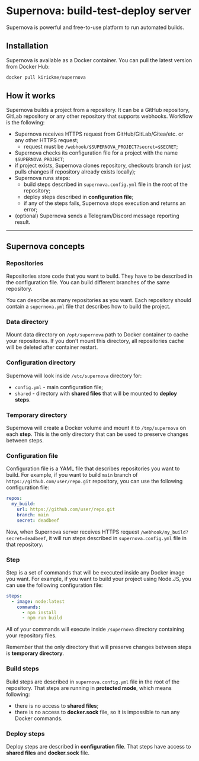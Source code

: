 
# Supernova: build-test-deploy server

Supernova is powerful and free-to-use platform to run automated builds.

## Installation

Supernova is available as a Docker container. You can pull the latest version from Docker Hub:

```bash
docker pull kirickme/supernova
```

## How it works

Supernova builds a project from a repository. It can be a GitHub repository, GitLab repository or any other repository that supports webhooks. Workflow is the following:

- Supernova receives HTTPS request from GitHub/GitLab/Gitea/etc. or any other HTTPS request;
  - request must be `/webhook/$SUPERNOVA_PROJECT?secret=$SECRET`;
- Supernova checks its configuration file for a project with the name `$SUPERNOVA_PROJECT`;
- if project exists, Supernova clones repository, checkouts branch (or just pulls changes if repository already exists locally);
- Supernova runs steps:
  - build steps described in `supernova.config.yml` file in the root of the repository;
  - deploy steps described in **configuration file**;
  - if any of the steps fails, Supernova stops execution and returns an error;
- (optional) Supernova sends a Telegram/Discord message reporting result.

----------------------------------------------------

## Supernova concepts

### Repositories

Repositories store code that you want to build. They have to be described in the configuration file. You can build different branches of the same repository.

You can describe as many repositories as you want. Each repository should contain a `supernova.yml` file that describes how to build the project.

### Data directory

Mount data directory on `/opt/supernova` path to Docker container to cache your repositories. If you don't mount this directory, all repositories cache will be deleted after container restart.

### Configuration directory

Supernova will look inside `/etc/supernova` directory for:

- `config.yml` - main configuration file;
- `shared` - directory with **shared files** that will be mounted to **deploy steps**.

### Temporary directory

Supernova will create a Docker volume and mount it to `/tmp/supernova` on each **step**. This is the only directory that can be used to preserve changes between steps.

### Configuration file

Configuration file is a YAML file that describes repositories you want to build. For example, if you want to build `main` branch of `https://github.com/user/repo.git` repository, you can use the following configuration file:

```yaml
repos:
  my_build:
    url: https://github.com/user/repo.git
    branch: main
    secret: deadbeef
```

Now, when Supernova server receives HTTPS request `/webhook/my_build?secret=deadbeef`, it will run steps described in `supernova.config.yml` file in that repository.

### Step

Step is a set of commands that will be executed inside any Docker image you want. For example, if you want to build your project using Node.JS, you can use the following configuration file:

```yaml
steps:
  - image: node:latest
    commands:
      - npm install
      - npm run build
```

All of your commands will execute inside `/supernova` directory containing your repository files.

Remember that the only directory that will preserve changes between steps is **temporary directory**.

### Build steps

Build steps are described in `supernova.config.yml` file in the root of the repository. That steps are running in **protected mode**, which means following:

- there is no access to **shared files**;
- there is no access to **docker.sock** file, so it is impossible to run any Docker commands.

### Deploy steps

Deploy steps are described in **configuration file**. That steps have access to **shared files** and **docker.sock** file.
